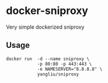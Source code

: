 # docker-sniproxy
Very simple dockerized sniproxy

## Usage
```
docker run  -d --name sniproxy \
            -p 80:80 -p 443:443 \
            -e NAMESERVER="8.8.8.8" \
            yangliu/sniproxy
```